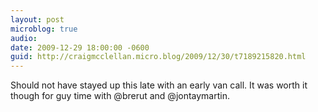 ```yaml
---
layout: post
microblog: true
audio: 
date: 2009-12-29 18:00:00 -0600
guid: http://craigmcclellan.micro.blog/2009/12/30/t7189215820.html
---
```

Should not have stayed up this late with an early van call. It was worth it though for guy time with @brerut and @jontaymartin.
